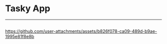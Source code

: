# Tasky App
--------
## 


https://github.com/user-attachments/assets/b826f078-ca09-489d-b9ae-1995e81f8e8b

